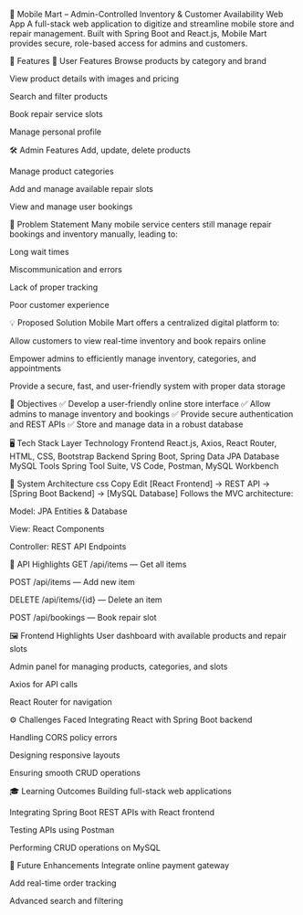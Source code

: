 📱 Mobile Mart – Admin-Controlled Inventory & Customer Availability Web App
A full-stack web application to digitize and streamline mobile store and repair management.
Built with Spring Boot and React.js, Mobile Mart provides secure, role-based access for admins and customers.

🚀 Features
👤 User Features
Browse products by category and brand

View product details with images and pricing

Search and filter products

Book repair service slots

Manage personal profile

🛠️ Admin Features
Add, update, delete products

Manage product categories

Add and manage available repair slots

View and manage user bookings

📝 Problem Statement
Many mobile service centers still manage repair bookings and inventory manually, leading to:

Long wait times

Miscommunication and errors

Lack of proper tracking

Poor customer experience

💡 Proposed Solution
Mobile Mart offers a centralized digital platform to:

Allow customers to view real-time inventory and book repairs online

Empower admins to efficiently manage inventory, categories, and appointments

Provide a secure, fast, and user-friendly system with proper data storage

🎯 Objectives
✅ Develop a user-friendly online store interface
✅ Allow admins to manage inventory and bookings
✅ Provide secure authentication and REST APIs
✅ Store and manage data in a robust database

🖥️ Tech Stack
Layer	Technology
Frontend	React.js, Axios, React Router, HTML, CSS, Bootstrap
Backend	Spring Boot, Spring Data JPA
Database	MySQL
Tools	Spring Tool Suite, VS Code, Postman, MySQL Workbench

🧰 System Architecture
css
Copy
Edit
[React Frontend] → REST API → [Spring Boot Backend] → [MySQL Database]
Follows the MVC architecture:

Model: JPA Entities & Database

View: React Components

Controller: REST API Endpoints

📑 API Highlights
GET /api/items — Get all items

POST /api/items — Add new item

DELETE /api/items/{id} — Delete an item

POST /api/bookings — Book repair slot

🖼️ Frontend Highlights
User dashboard with available products and repair slots

Admin panel for managing products, categories, and slots

Axios for API calls

React Router for navigation

⚙️ Challenges Faced
Integrating React with Spring Boot backend

Handling CORS policy errors

Designing responsive layouts

Ensuring smooth CRUD operations

🎓 Learning Outcomes
Building full-stack web applications

Integrating Spring Boot REST APIs with React frontend

Testing APIs using Postman

Performing CRUD operations on MySQL

🔮 Future Enhancements
Integrate online payment gateway

Add real-time order tracking

Advanced search and filtering
